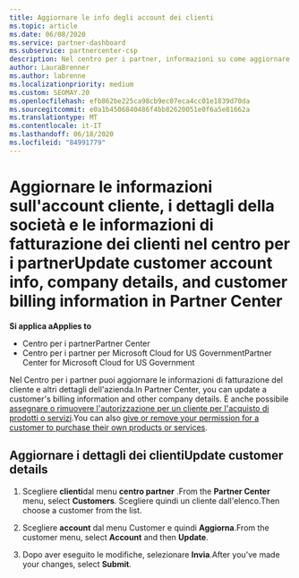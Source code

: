 ```yaml
---
title: Aggiornare le info degli account dei clienti
ms.topic: article
ms.date: 06/08/2020
ms.service: partner-dashboard
ms.subservice: partnercenter-csp
description: Nel centro per i partner, informazioni su come aggiornare le informazioni di fatturazione di un cliente o su come aggiornare i dettagli della società.
author: LauraBrenner
ms.author: labrenne
ms.localizationpriority: medium
ms.custom: SEOMAY.20
ms.openlocfilehash: efb862be225ca98cb9ec07eca4cc01e1839d70da
ms.sourcegitcommit: e0a1b4506840486f4bb82620051e0f6a5e81662a
ms.translationtype: MT
ms.contentlocale: it-IT
ms.lasthandoff: 06/18/2020
ms.locfileid: "84991779"
---
```

# <a name="update-customer-account-info-company-details-and-customer-billing-information-in-partner-center"></a><span data-ttu-id="e74ed-103">Aggiornare le informazioni sull'account cliente, i dettagli della società e le informazioni di fatturazione dei clienti nel centro per i partner</span><span class="sxs-lookup"><span data-stu-id="e74ed-103">Update customer account info, company details, and customer billing information in Partner Center</span></span>

<span data-ttu-id="e74ed-104">**Si applica a**</span><span class="sxs-lookup"><span data-stu-id="e74ed-104">**Applies to**</span></span>

- <span data-ttu-id="e74ed-105">Centro per i partner</span><span class="sxs-lookup"><span data-stu-id="e74ed-105">Partner Center</span></span>
- <span data-ttu-id="e74ed-106">Centro per i partner per Microsoft Cloud for US Government</span><span class="sxs-lookup"><span data-stu-id="e74ed-106">Partner Center for Microsoft Cloud for US Government</span></span>

<span data-ttu-id="e74ed-107">Nel Centro per i partner puoi aggiornare le informazioni di fatturazione del cliente e altri dettagli dell'azienda.</span><span class="sxs-lookup"><span data-stu-id="e74ed-107">In Partner Center, you can update a customer's billing information and other company details.</span></span> <span data-ttu-id="e74ed-108">È anche possibile [assegnare o rimuovere l'autorizzazione per un cliente per l'acquisto di prodotti o servizi](give-customers-permission.md).</span><span class="sxs-lookup"><span data-stu-id="e74ed-108">You can also [give or remove your permission for a customer to purchase their own products or services](give-customers-permission.md).</span></span>

## <a name="update-customer-details"></a><span data-ttu-id="e74ed-109">Aggiornare i dettagli dei clienti</span><span class="sxs-lookup"><span data-stu-id="e74ed-109">Update customer details</span></span>

1. <span data-ttu-id="e74ed-110">Scegliere **clienti**dal menu **centro partner** .</span><span class="sxs-lookup"><span data-stu-id="e74ed-110">From the **Partner Center** menu, select **Customers**.</span></span> <span data-ttu-id="e74ed-111">Scegliere quindi un cliente dall'elenco.</span><span class="sxs-lookup"><span data-stu-id="e74ed-111">Then choose a customer from the list.</span></span>

2. <span data-ttu-id="e74ed-112">Scegliere **account** dal menu Customer e quindi **Aggiorna**.</span><span class="sxs-lookup"><span data-stu-id="e74ed-112">From the customer menu, select **Account** and then **Update**.</span></span>

3. <span data-ttu-id="e74ed-113">Dopo aver eseguito le modifiche, selezionare **Invia**.</span><span class="sxs-lookup"><span data-stu-id="e74ed-113">After you've made your changes, select **Submit**.</span></span>
